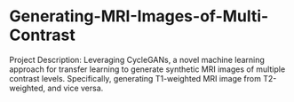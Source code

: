 # Generating-MRI-Images-of-Multi-Contrast
Project Description: 
Leveraging CycleGANs, a novel machine learning approach for transfer learning to generate synthetic MRI images of multiple contrast levels. Specifically, generating T1-weighted MRI image from T2-weighted, and vice versa.
